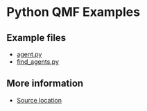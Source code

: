 
# Python QMF Examples

## Example files

 - [agent.py](agent.py.html)
 - [find_agents.py](find_agents.py.html)

## More information

 - [Source location](http://svn.apache.org/repos/asf/qpid/branches/0.30/qpid/cpp/bindings/qmf2/examples/python)
